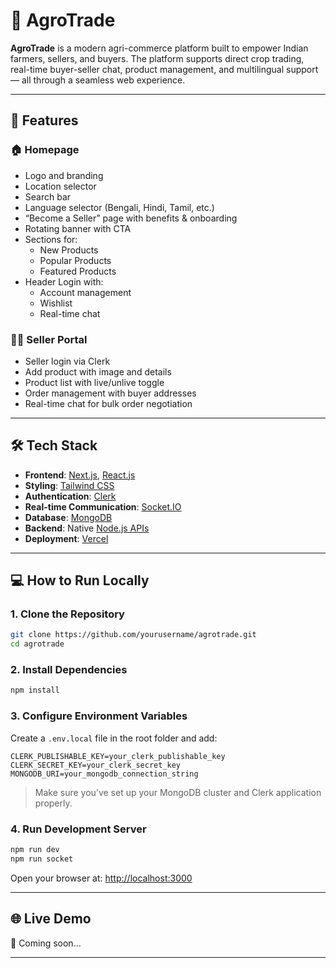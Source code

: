 # 🌾 AgroTrade

**AgroTrade** is a modern agri-commerce platform built to empower Indian farmers, sellers, and buyers. The platform supports direct crop trading, real-time buyer-seller chat, product management, and multilingual support — all through a seamless web experience.

---

## 🚀 Features

### 🏠 Homepage
- Logo and branding  
- Location selector  
- Search bar  
- Language selector (Bengali, Hindi, Tamil, etc.)  
- “Become a Seller” page with benefits & onboarding  
- Rotating banner with CTA  
- Sections for:  
  - New Products  
  - Popular Products  
  - Featured Products  
- Header Login with:  
  - Account management  
  - Wishlist  
  - Real-time chat  

### 🧑‍🌾 Seller Portal
- Seller login via Clerk  
- Add product with image and details  
- Product list with live/unlive toggle  
- Order management with buyer addresses  
- Real-time chat for bulk order negotiation  

---

## 🛠 Tech Stack

- **Frontend**: [Next.js](https://nextjs.org/), [React.js](https://reactjs.org/)  
- **Styling**: [Tailwind CSS](https://tailwindcss.com/)  
- **Authentication**: [Clerk](https://clerk.dev/)  
- **Real-time Communication**: [Socket.IO](https://socket.io/)  
- **Database**: [MongoDB](https://www.mongodb.com/)  
- **Backend**: Native [Node.js APIs](https://nodejs.org/)  
- **Deployment**: [Vercel](https://vercel.com/)

---


## 💻 How to Run Locally

### 1. Clone the Repository

```bash
git clone https://github.com/yourusername/agrotrade.git
cd agrotrade
```

### 2. Install Dependencies

```bash
npm install
```

### 3. Configure Environment Variables

Create a `.env.local` file in the root folder and add:

```env
CLERK_PUBLISHABLE_KEY=your_clerk_publishable_key
CLERK_SECRET_KEY=your_clerk_secret_key
MONGODB_URI=your_mongodb_connection_string
```

> Make sure you’ve set up your MongoDB cluster and Clerk application properly.

### 4. Run Development Server

```bash
npm run dev
npm run socket
```

Open your browser at: [http://localhost:3000](http://localhost:3000)

---

## 🌐 Live Demo

🚧 Coming soon…

---


